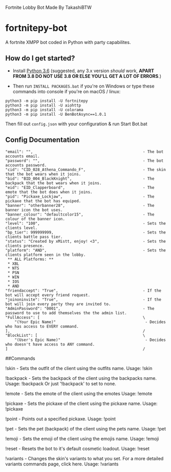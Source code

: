 Fortnite Lobby Bot Made By TakashiBTW
# fortnitepy-bot
A fortnite XMPP bot coded in Python with party capabilites.

## How do I get started?

* Install [Python 3.6](https://www.python.org/downloads/release/python-360/ "Python 3.6 Download") (suggested, any 3.x version *should* work, **APART FROM 3.8 DO NOT USE 3.8 OR ELSE YOU'LL GET A LOT OF ERRORS**.)


* Then run ``INSTALL PACKAGES.bat`` if you're on Windows or type these commands into console if you're on macOS / linux:
```
python3 -m pip install -U fortnitepy
python3 -m pip install -U aiohttp
python3 -m pip install -U colorama
python3 -m pip install -U BenBotAsync==1.0.1
```

Then fill out ``config.json`` with your configuration & run Start Bot.bat


## Config Documentation
```
"email": "",                                                - The bot accounts email.
"password": "",                                             - The bot accounts password.
"cid": "CID_028_Athena_Commando_F",                         - The skin that the bot wears when it joins.
"bid": "BID_004_BlackKnight",                               - The backpack that the bot wears when it joins.
"eid": "EID_Clapperboard",                                  - The emote that the bot does when it joins.
"pid": "Pickaxe_Lockjaw",                                   - The pickaxe that the bot has equiped.
"banner": "otherbanner28",                                  - The banner icon the bot uses.
"banner_colour": "defaultcolor15",                          - The colour of the banner icon.
"level": "100",                                             - Sets the clients level.
"bp_tier": 999999999,                                       - Sets the clients battle pass tier.
"status": "Created by xMistt, enjoy! <3",                   - Sets the clients presence.
"platform": "AND",                                          - Sets the clients platform seen in the lobby.
 ** ALL Platforms: **
 * XBL
 * NTS
 * PSN
 * WIN
 * IOS
 * AND
"friendaccept": "True",                                     - If the bot will accept every friend request.
"joinoninvite": "True",                                     - If the bot will join every party they are invited to.
"AdminPassword": "0001",                                    - The password to use to add themselves the the admin list.
"FullAccess": [                                             \
    "(Your Epic Name)"                                       - Decides who has access to EVERY command.
],                                                          /
"BlockList": [                                              \
    "(User's Epic Name)"                                     - Decides who doesn't have access to ANY command.
]                                                           /
```   

##Commands

!skin - Sets the outfit of the client using the outfits name.
Usage: !skin <skin name>

!backpack - Sets the backpack of the client using the backpacks name.
Usage: !backpack <backpack name> Or just '!backpack' to set to none.

!emote - Sets the emote of the client using the emotes
Usage: !emote <emote name>

!pickaxe - Sets the pickaxe of the client using the pickaxe name.
Usage: !pickaxe <pickaxe name>

!point - Points out a specified pickaxe.
Usage: !point <pickaxe name>

!pet - Sets the pet (backpack) of the client using the pets name.
Usage: !pet <pet name>

!emoji - Sets the emoji of the client using the emojis name.
Usage: !emoji <emoji name>

!reset - Resets the bot to it's default cosmetic loadout.
Usage: !reset

!variants - Changes the skin's variants to what you set. For a more detailed variants commands page, click here.
Usage: !variants <CID> <style type> <integer>

!purpleskull - Sets the outfit of the client to Purple Skull Trooper.
Usage: !purpleskull

!pinkghoul - Sets the outfit of the client to Pink Ghoul Trooper.
Usage: !pinkghoul

!normalghoul - Sets the outfit of the client to Normal Ghoul Trooper.
Usage: !normalghoul

!brainiacghoul - Sets the outfit of the client to Brainiac Ghoul Trooper.
Usage: !brainiacghoul

!purpleportal - Sets the backpack of the client to Purple Ghost Portal.
Usage: !purpleportal

!checkeredrenegade - Sets the outfit of the client to Checkered Renegade.
Usage: !checkeredrenegade

!banner - Sets the banner of the client.
Usage: !banner <icon> <colour> <level>

CID_ - Sets the outfit of the client using CID.
Usage: <CID>

BID_ Sets the backpack of the client using BID.
Usage: <BID>

PICKAXE_ID_ - Sets the pickaxe of the client using PICKAXE_ID.
Usage: <PICKAXE_ID>

EID_ - Sets the emote of the client using EID.
Usage: <EID>

PetCarrier_ - Sets the pet of the client using PetCarrier_.
Usage: <PetCarrier_>

Emoji_ - Sets the emoji of the client using Emoji_.
Usage: <Emoji_>

!stop - Clears/stops the emote currently playing.
Usage: !stop

!help - Displays a link to this webpage.
Usage: !help

Party Commands
!ready - Sets the readiness of the client to ready.
Usage: !ready

!unready/!sitin - Sets the readiness of the client to unready.
Usage: !unready

!sitout - Sets the readiness of the client to SittingOut.
Usage: !unready

!bp - Sets the battlepass info of the client.
Usage: !bp <tier>

!level - Sets the level of the client.
Usage: !level <level>

!invite - Invites the person who sent the message unless name is inputted. (User must be on friends list)
Usage: '!invite' OR '!invite <user>'

Playlist_ - Sets the lobbies selected playlist.
Usage: <Playlist ID>

!echo - Sends message to party chat with the given content. [Needs 'FullAccess']
Usage: !echo <message>

!status - Sends and sets the status of the client. [Needs 'FullAccess']
Usage: !status <text>

!leave - Leaves the current party. [Needs 'FullAccess']
Usage: !leave

!join - Joins the person's lobby unless a name is inputted. [Needs 'FullAccess']
Usage: !join OR !join <username>

!kick - Kicks the inputted user. [Needs 'FullAccess']
Usage: !kick <username>

!promote - Promotes the inputted user. [Needs 'FullAccess']
Usage: !promote <username>

!showfriends - Inputs a list of friends that the bot has added to the command prompt. [Needs 'FullAccess']
Usage: !showfriends

!add - Sends a friend request the inputted user. [Needs 'FullAccess']
Usage: !add <username>

!remove - Removes the inputted user as a friend. [Needs 'FullAccess']
Usage: !remove <username>

!admin add - Adds a player to the 'FullAccess' list. [Needs 'FullAccess']
Usage: !admin add <EPIC GAMES name>

!admin remove - Removes a player from the 'FullAccess' list. [Needs 'FullAccess']
Usage: !admin remove <EPIC GAMES name>

## MY Social Media

YouTube: https://www.youtube.com/TakashiBTW

Twitch: https://Twitch.tv/TakashiBTW
